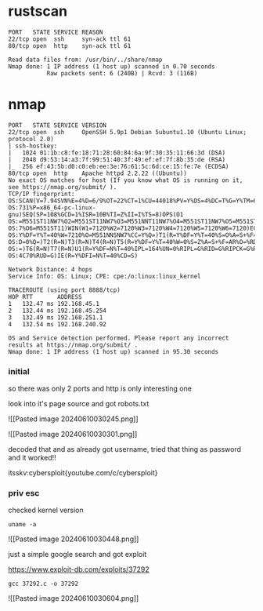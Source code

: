 
# rustscan

```
PORT   STATE SERVICE REASON
22/tcp open  ssh     syn-ack ttl 61
80/tcp open  http    syn-ack ttl 61

Read data files from: /usr/bin/../share/nmap
Nmap done: 1 IP address (1 host up) scanned in 0.70 seconds
           Raw packets sent: 6 (240B) | Rcvd: 3 (116B)
```

# nmap

```
PORT   STATE SERVICE VERSION
22/tcp open  ssh     OpenSSH 5.9p1 Debian 5ubuntu1.10 (Ubuntu Linux; protocol 2.0)
| ssh-hostkey: 
|   1024 01:1b:c8:fe:18:71:28:60:84:6a:9f:30:35:11:66:3d (DSA)
|   2048 d9:53:14:a3:7f:99:51:40:3f:49:ef:ef:7f:8b:35:de (RSA)
|_  256 ef:43:5b:d0:c0:eb:ee:3e:76:61:5c:6d:ce:15:fe:7e (ECDSA)
80/tcp open  http    Apache httpd 2.2.22 ((Ubuntu))
No exact OS matches for host (If you know what OS is running on it, see https://nmap.org/submit/ ).
TCP/IP fingerprint:
OS:SCAN(V=7.94SVN%E=4%D=6/9%OT=22%CT=1%CU=44018%PV=Y%DS=4%DC=T%G=Y%TM=66661
OS:731%P=x86_64-pc-linux-gnu)SEQ(SP=108%GCD=1%ISR=10B%TI=Z%II=I%TS=8)OPS(O1
OS:=M551ST11NW7%O2=M551ST11NW7%O3=M551NNT11NW7%O4=M551ST11NW7%O5=M551ST11NW
OS:7%O6=M551ST11)WIN(W1=7120%W2=7120%W3=7120%W4=7120%W5=7120%W6=7120)ECN(R=
OS:Y%DF=Y%T=40%W=7210%O=M551NNSNW7%CC=Y%Q=)T1(R=Y%DF=Y%T=40%S=O%A=S+%F=AS%R
OS:D=0%Q=)T2(R=N)T3(R=N)T4(R=N)T5(R=Y%DF=Y%T=40%W=0%S=Z%A=S+%F=AR%O=%RD=0%Q
OS:=)T6(R=N)T7(R=N)U1(R=Y%DF=N%T=40%IPL=164%UN=0%RIPL=G%RID=G%RIPCK=G%RUCK=
OS:4C70%RUD=G)IE(R=Y%DFI=N%T=40%CD=S)

Network Distance: 4 hops
Service Info: OS: Linux; CPE: cpe:/o:linux:linux_kernel

TRACEROUTE (using port 8888/tcp)
HOP RTT       ADDRESS
1   132.47 ms 192.168.45.1
2   132.44 ms 192.168.45.254
3   132.49 ms 192.168.251.1
4   132.54 ms 192.168.240.92

OS and Service detection performed. Please report any incorrect results at https://nmap.org/submit/ .
Nmap done: 1 IP address (1 host up) scanned in 95.30 seconds
```

### initial

so there was only 2 ports and http is only interesting one

look into it's page source and got robots.txt

![[Pasted image 20240610030245.png]]

![[Pasted image 20240610030301.png]]

decoded that and as already got username, tried that thing as password and it worked!!

itsskv:cybersploit{youtube.com/c/cybersploit}

### priv esc

checked kernel version

```
uname -a
```

![[Pasted image 20240610030448.png]]

just a simple google search and got exploit

https://www.exploit-db.com/exploits/37292

```
gcc 37292.c -o 37292
```

![[Pasted image 20240610030604.png]]